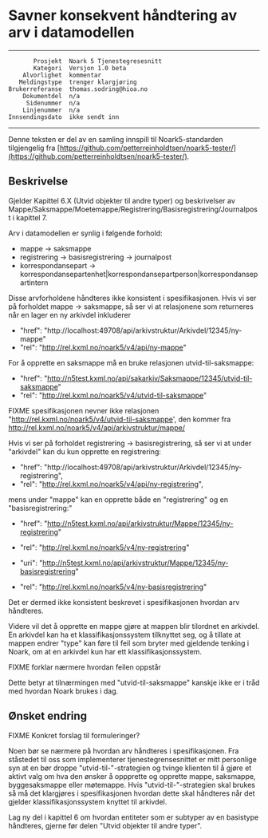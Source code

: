 Savner konsekvent håndtering av arv i datamodellen
==================================================

 ------------------  ---------------------------------
           Prosjekt  Noark 5 Tjenestegresesnitt
           Kategori  Versjon 1.0 beta
        Alvorlighet  kommentar
       Meldingstype  trenger klargjøring
    Brukerreferanse  thomas.sodring@hioa.no
        Dokumentdel  n/a
         Sidenummer  n/a
        Linjenummer  n/a
    Innsendingsdato  ikke sendt inn
 ------------------  ---------------------------------

Denne teksten er del av en samling innspill til Noark5-standarden
tilgjengelig fra [https://github.com/petterreinholdtsen/noark5-tester/](https://github.com/petterreinholdtsen/noark5-tester/).

Beskrivelse
-----------

Gjelder Kapittel 6.X (Utvid objekter til andre typer) og beskrivelser
av
Mappe/Saksmappe/Moetemappe/Registrering/Basisregistrering/Journalpost
i kapittel 7.

Arv i datamodellen er synlig i følgende forhold:

 * mappe -> saksmappe
 * registrering -> basisregistrering -> journalpost
 * korrespondansepart -> korrespondansepartenhet|korrespondansepartperson|korrespondansepartintern

Disse arvforholdene håndteres ikke konsistent i spesifikasjonen.  Hvis
vi ser på forholdet mappe -> saksmappe, så ser vi at relasjonene som
returneres når en lager en ny arkivdel inkluderer

 * "href": "http://localhost:49708/api/arkivstruktur/Arkivdel/12345/ny-mappe"
 * "rel": "http://rel.kxml.no/noark5/v4/api/ny-mappe"

For å opprette en saksmappe må en bruke relasjonen
utvid-til-saksmappe:

 * "href": "http://n5test.kxml.no/api/sakarkiv/Saksmappe/12345/utvid-til-saksmappe"
 * "rel": "http://rel.kxml.no/noark5/v4/utvid-til-saksmappe"

FIXME spesifikasjonen nevner ikke relasjonen
"http://rel.kxml.no/noark5/v4/utvid-til-saksmappe', den kommer fra
http://rel.kxml.no/noark5/v4/api/arkivstruktur/mappe/

Hvis vi ser på forholdet registrering -> basisregistrering, så ser vi
at under "arkivdel" kan du kun opprette en registrering:

 * "href": "http://localhost:49708/api/arkivstruktur/Arkivdel/12345/ny-registrering",
 * "rel": "http://rel.kxml.no/noark5/v4/api/ny-registrering",

mens under "mappe" kan en opprette både en "registrering" og en
"basisregistrering:"

 * "href": "http://n5test.kxml.no/api/arkivstruktur/Mappe/12345/ny-registrering"
 * "rel": "http://rel.kxml.no/noark5/v4/ny-registrering"

 * "uri": "http://n5test.kxml.no/api/arkivstruktur/Mappe/12345/ny-basisregistrering"
 * "rel": "http://rel.kxml.no/noark5/v4/ny-basisregistrering"

Det er dermed ikke konsistent beskrevet i spesifikasjonen hvordan arv
håndteres.

Videre vil det å opprette en mappe gjøre at mappen blir tilordnet en
arkivdel.  En arkivdel kan ha et klassifikasjonssystem tilknyttet seg,
og å tillate at mappen endrer "type" kan føre til feil som bryter med
gjeldende tenking i Noark, om at en arkivdel kun har ett
klassifikasjonssystem.

FIXME forklar nærmere hvordan feilen oppstår

Dette betyr at tilnærmingen med "utvid-til-saksmappe" kanskje ikke er
i tråd med hvordan Noark brukes i dag.

Ønsket endring
--------------

FIXME Konkret forslag til formuleringer?

Noen bør se nærmere på hvordan arv håndteres i spesifikasjonen.  Fra
ståstedet til oss som implementerer tjenestegrensesnittet er mitt
personlige syn at en bør droppe "utvid-til-"-strategien og tvinge
klienten til å gjøre et aktivt valg om hva den ønsker å oppprette og
opprette mappe, saksmappe, byggesaksmappe eller møtemappe.  Hvis
"utvid-til-"-strategien skal brukes så må det klargjøres i
spesifikasjonen hvordan dette skal håndteres når det gjelder
klassifikasjonssystem knyttet til arkivdel.

Lag ny del i kapittel 6 om hvordan entiteter som er subtyper av en
basistype håndteres, gjerne før delen "Utvid objekter til andre
typer".
